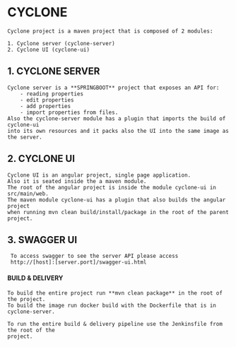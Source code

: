 CYCLONE
====================

    Cyclone project is a maven project that is composed of 2 modules:
    
    1. Cyclone server (cyclone-server)
    2. Cyclone UI (cyclone-ui)
    
    
## 1. CYCLONE SERVER
    Cyclone server is a **SPRINGBOOT** project that exposes an API for:
        - reading properties
        - edit properties 
        - add properties
        - import properties from files.
    Also the cyclone-server module has a plugin that imports the build of cyclone-ui
    into its own resources and it packs also the UI into the same image as the server.
    
        
        
## 2. CYCLONE UI
    Cyclone UI is an angular project, single page application.
    Also it is seated inside the a maven module.
    The root of the angular project is inside the module cyclone-ui in src/main/web.
    The maven module cyclone-ui has a plugin that also builds the angular project 
    when running mvn clean build/install/package in the root of the parent project.
    
## 3. SWAGGER UI
     To access swagger to see the server API please access    
     http://[host]:[server.port]/swagger-ui.html
     
     
#### BUILD & DELIVERY
    To build the entire project run **mvn clean package** in the root of the project.
    To build the image run docker build with the Dockerfile that is in cyclone-server.
    
    To run the entire build & delivery pipeline use the Jenkinsfile from the root of the
    project.
    
